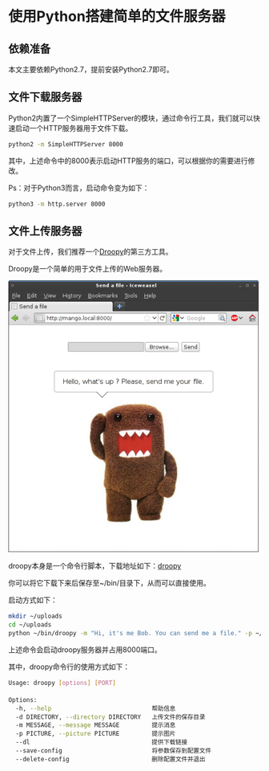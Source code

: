 # 使用Python搭建简单的文件服务器

## 依赖准备

本文主要依赖Python2.7，提前安装Python2.7即可。

## 文件下载服务器

Python2内置了一个SimpleHTTPServer的模块，通过命令行工具，我们就可以快速启动一个HTTP服务器用于文件下载。

```bash
python2 -m SimpleHTTPServer 8000
```

其中，上述命令中的8000表示启动HTTP服务的端口，可以根据你的需要进行修改。

Ps：对于Python3而言，启动命令变为如下：

```bash
python3 -m http.server 8000
```

## 文件上传服务器

对于文件上传，我们推荐一个[Droopy](http://stackp.online.fr/?spm=a2c6h.12873639.0.0.32284b63maAGSs&p=28)的第三方工具。

Droopy是一个简单的用于文件上传的Web服务器。

![droopy](./picture/droopy.png)

droopy本身是一个命令行脚本，下载地址如下：[droopy](http://stackp.online.fr/wp-content/uploads/droopy)

你可以将它下载下来后保存至~/bin/目录下，从而可以直接使用。

启动方式如下：

```bash
mkdir ~/uploads
cd ~/uploads
python ~/bin/droopy -m "Hi, it's me Bob. You can send me a file." -p ~/avatar.png
```

上述命令会启动droopy服务器并占用8000端口。

其中，droopy命令行的使用方式如下：

```bash
Usage: droopy [options] [PORT]

Options:
  -h, --help                            帮助信息
  -d DIRECTORY, --directory DIRECTORY   上传文件的保存目录
  -m MESSAGE, --message MESSAGE         提示消息
  -p PICTURE, --picture PICTURE         提示图片
  --dl                                  提供下载链接
  --save-config                         将参数保存到配置文件
  --delete-config                       删除配置文件并退出
```
